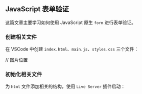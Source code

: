 ## JavaScript 表单验证  
这篇文章主要学习如何使用 JavaScript 原生 `form` 进行表单验证。  

### 创建相关文件
在 VSCode 中创建 `index.html`、`main.js`、`styles.css` 三个文件：

// 图片位置  

### 初始化相关文件  
为 `html` 文件添加相关的结构，使用 `Live Server` 插件启动：

